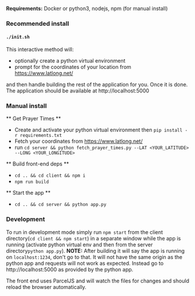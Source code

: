 **Requirements:**
Docker
or
python3, nodejs, npm (for manual install)

### Recommended install

#### `./init.sh`

This interactive method will:

- optionally create a python virtual environment
- prompt for the coordinates of your location from https://www.latlong.net/

and then handle building the rest of the application for you. Once it is done. The application should be available at http://localhost:5000

### Manual install

** Get Prayer Times **

- Create and activate your python virtual environment then `pip install -r requirements.txt`
- Fetch your coordinates from https://www.latlong.net/
- run `cd server && python fetch_prayer_times.py --LAT <YOUR_LATITUDE> --LONG <YOUR_LONGITUDE>`

** Build front-end deps **

- `cd .. && cd client && npm i`
- `npm run build`

** Start the app **

- `cd .. && cd server && python app.py`

### Development

To run in development mode simply run `npm start` from the client directory(`cd client && npm start`) in a separate window while the app is running (activate python virtual env and then from the server directory`python app.py`).
**NOTE:** After building it will say the app is running on `localhost:1234`, don't go to that. It will not have the same origin as the python app and requests will not work as expected. Instead go to http://localhost:5000 as provided by the python app.

The front end uses ParcelJS and will watch the files for changes and should reload the browser automatically.
